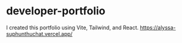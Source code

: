 # developer-portfolio
I created this portfolio using Vite, Tailwind, and React.
https://alyssa-suphunthuchat.vercel.app/
